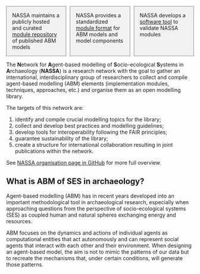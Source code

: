 <head>
  <link rel="stylesheet" href="https://use.fontawesome.com/releases/v5.15.4/css/all.css">
  <style>
    .grid-container{
      display: grid;
      grid-template-columns: repeat( auto-fit, minmax(150px, 1fr) );
      grid-gap: 10px;
    }
    .grid-element{
      background-color: #F2F2F2;
      border: 1px solid;
      border-color: grey;
      text-align: left;
      padding: 15px;
    }
    .grid-symbol {
      text-align: center;
      font-size: 30px;
    }
  </style>
</head>

<div class="grid-container">
  <div class="grid-element">
    <div class="grid-symbol"><i class="fas fa-database" aria-hidden="true"></i></div>
    NASSA maintains a publicly hosted and curated <a href="https://archaeology-abm.github.io/NASSA-modules">module repository</a> of published ABM models
  </div>
  <div class="grid-element">
    <div class="grid-symbol"><i class="fas fa-code" aria-hidden="true"></i></div>
    NASSA provides a standardized <a href="https://github.com/Archaeology-ABM/NASSA-schema">module format</a> for ABM models and model components
  </div>
  <div class="grid-element">
    <div class="grid-symbol"><i class="fas fa-hammer" aria-hidden="true"></i></div>
    NASSA develops a <a href="https://github.com/Archaeology-ABM/nassa-hs">software tool</a> to validate NASSA modules
  </div>
</div>

The **N**etwork for **A**gent-based modelling of **S**ocio-ecological **S**ystems in **A**rchaeology (**NASSA**) is a research network with the goal to gather an international, interdisciplinary group of researchers to collect and compile agent-based modelling (ABM) elements (implementation modules, techniques, approaches, etc.) and organise them as an open modelling library.

The targets of this network are:

1. identify and compile crucial modelling topics for the library;
2. collect and develop best practices and modelling guidelines;
3. develop tools for interoperability following the FAIR principles;
4. guarantee sustainability of the library;
5. create a structure for international collaboration resulting in joint publications within the network.

See [NASSA organisation page in GitHub](https://github.com/Archaeology-ABM) for more  full overview.

## What is ABM of SES in archaeology?

Agent-based modelling (ABM) has in recent years developed into an important methodological tool in archaeological research, especially when approaching questions from the perspective of socio-ecological systems (SES) as coupled human and natural spheres exchanging energy and resources.

ABM focuses on the dynamics and actions of individual agents as computational entities that act autonomously and can represent social agents that interact with each other and their environment. When designing an agent-based model, the aim is not to mimic the patterns of our data but to recreate the mechanisms that, under certain conditions, will generate those patterns.
